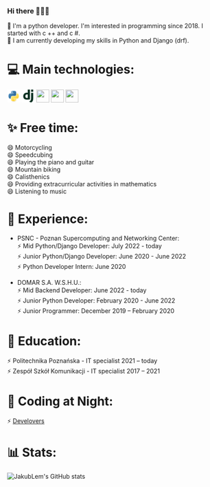 ### Hi there 👋👋👋

🔭 I'm a python developer. I'm interested in programming since 2018. I started with c ++ and c #.  
🌱 I am currently developing my skills in Python and Django (drf).


# 💻 Main technologies:  

<div>
<img src="https://github.com/devicons/devicon/blob/master/icons/python/python-original.svg" title="Python" alt="Python" width="30" height="30"/>
<img src="https://github.com/devicons/devicon/blob/master/icons/django/django-plain.svg" title="Python" alt="Python" width="30" height="30"/>
<img src="https://cdn.jsdelivr.net/gh/devicons/devicon/icons/docker/docker-original-wordmark.svg" title="" alt="" width="30" height="30"/>
<img src="" title="" alt="" width="30" height="30"/>
<img src="" title="" alt="" width="30" height="30"/>
</div>


# ✨ Free time:

😄  Motorcycling  
😄  Speedcubing  
😄  Playing the piano and guitar  
😄  Mountain biking  
😄  Calisthenics  
😄  Providing extracurricular activities in mathematics  
😄  Listening to music  


# 👔 Experience:


- PSNC - Poznan Supercomputing and Networking Center:  
⚡ Mid Python/Django Developer: July 2022 - today  
⚡ Junior Python/Django Developer: June 2020 - June 2022  
⚡ Python Developer Intern: June 2020  

- DOMAR S.A. W.S.H.U.:  
⚡ Mid Backend Developer: June 2022 - today  
⚡ Junior Python Developer: February 2020 - June 2022  
⚡ Junior Programmer: December 2019 – February 2020  


# 🏫 Education:

⚡ Politechnika Poznańska - IT specialist 2021 – today  
⚡ Zespół Szkół Komunikacji - IT specialist 2017 – 2021  


# 🌃 Coding at Night:

⚡ [Develovers](https://github.com/Deve-Lovers)


# 📊 Stats:

![JakubLem's GitHub stats](https://github-readme-stats.vercel.app/api?username=JakubLem&count_private=true&theme=tokyonight)



<!--
**JakubLem/JakubLem** is a ✨ _special_ ✨ repository because its `README.md` (this file) appears on your GitHub profile.

Here are some ideas to get you started:

- 🔭 I’m currently working on ...
- 🌱 I’m currently learning ...
- 👯 I’m looking to collaborate on ...
- 🤔 I’m looking for help with ...
- 💬 Ask me about ...
- 📫 How to reach me: ...
- 😄 Pronouns: ...
- ⚡ Fun fact: ...
-->

